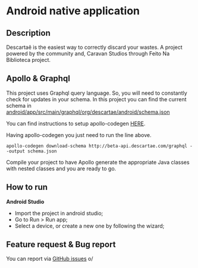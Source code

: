 # Android native application

## Description
Descartaê is the easiest way to correctly discard your wastes. A project powered by the community and, Caravan Studios through Feito Na Biblioteca project.

## Apollo & Graphql
This project uses Graphql query language. So, you will need to constantly check for updates in your schema. 
In this project you can find the current schema in [android/app/src/main/graphql/org/descartae/android/schema.json](https://github.com/descartae/android/blob/develop/app/src/main/graphql/org/descartae/android/schema.json)

You can find instructions to setup apollo-codegen [HERE](https://github.com/apollographql/apollo-codegen).

Having apollo-codegen you just need to run the line above.

`apollo-codegen download-schema http://beta-api.descartae.com/graphql --output schema.json`

Compile your project to have Apollo generate the appropriate Java classes with nested classes and you are ready to go.

## How to run

**Android Studio**

- Import the project in android studio;
- Go to Run > Run app;
- Select a device, or create a new one by following the wizard;

## Feature request & Bug report

You can report via [GitHub issues](https://github.com/descartae/android/issues) o/
